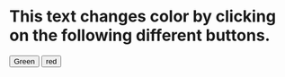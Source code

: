 <html>
<head>
  <title>
getElementById.style.property example
</title>
</head>
<body>
  <h1 id="demo"> This text changes color by clicking on the following different buttons. </h1>
  <button onclick="change_Color('green');"> Green</button>
  <button onclick="change_Color('red');"> red</button>
<script type="text/javascript">

function change_Color(newColor) {
  var element = document.getElementById('demo').style.color = newColor;
}
</script>
</body>
  </html>
